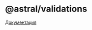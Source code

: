 # @astral/validations

[Документация](https://github.com/kaluga-astral/validations/blob/main/README.md)

